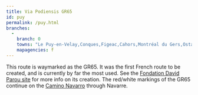 ```yaml
---
title: Via Podiensis GR65
id: puy
permalink: /puy.html
branches:
  -
    branch: 0
    towns: "Le Puy-en-Velay,Conques,Figeac,Cahors,Montréal du Gers,Ostabat"
    mapagencies: f
---
```


This route is waymarked as the GR65\. It was the first French route to be created, and is currently by far the most used. See the [Fondation David Parou site][0] for more info on its creation. The red/white markings of the GR65 continue on the [Camino Navarro][1] through Navarre. 

[0]: http://www.saint-jacques.info/anglais/lepuy.htm
[1]: navarro.html